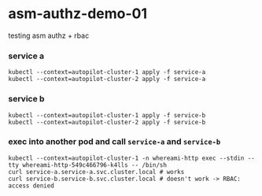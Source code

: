 # asm-authz-demo-01
testing asm authz + rbac 

### service a
```
kubectl --context=autopilot-cluster-1 apply -f service-a
kubectl --context=autopilot-cluster-2 apply -f service-a
```

### service b
```
kubectl --context=autopilot-cluster-1 apply -f service-b
kubectl --context=autopilot-cluster-2 apply -f service-b
```

### exec into another pod and call `service-a` and `service-b`
```
kubectl --context=autopilot-cluster-1 -n whereami-http exec --stdin --tty whereami-http-549c466796-k4lls -- /bin/sh
curl service-a.service-a.svc.cluster.local # works
curl service-b.service-b.svc.cluster.local # doesn't work -> RBAC: access denied
```